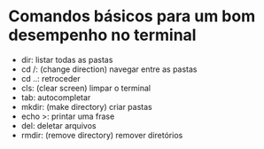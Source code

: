# Comandos básicos para um bom desempenho no terminal

* dir: listar todas as pastas
* cd /: (change direction) navegar entre as pastas
* cd ..: retroceder
* cls: (clear screen) limpar o terminal
* tab: autocompletar
* mkdir: (make directory) criar pastas
* echo >: printar uma frase
* del: deletar arquivos
* rmdir: (remove directory) remover diretórios
 